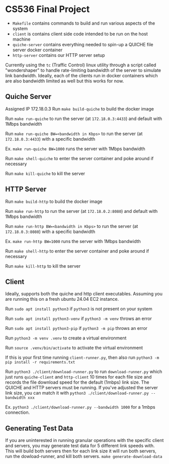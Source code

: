 # CS536 Final Project

- `Makefile` contains commands to build and run various aspects of the system
- `client` is contains client side code intended to be run on the host machine
- `quiche-server` contains everything needed to spin-up a QUICHE file server docker container
- `http-server` contains our HTTP server setup

Currently using the `tc` (Traffic Control) linux utility through a script called "wondershaper" to handle rate-limiting bandwidth of the server to simulate link bandwidth. Ideally, each of the clients run in docker containers which are also bandwidth limited as well but this works for now.


## Quiche Server
Assigned IP 172.18.0.3
Run 
```make build-quiche``` 
to build the docker image 

Run
```make run-quiche```
to run the server (at `172.18.0.3:4433`) and default with 1Mbps bandwidth

Run
```make run-quiche BW=<bandwidth in Kbps>```
to run the server (at `172.18.0.3:4433`) with a specific bandwidth

Ex.
```make run-quiche BW=1000```
runs the server with 1Mbps bandwidth

Run
```make shell-quiche```
to enter the server container and poke around if necessary

Run 
```make kill-quiche```
to kill the server

## HTTP Server
Run 
```make build-http``` 
to build the docker image 

Run
```make run-http```
to run the server (at `172.18.0.2:8080`) and default with 1Mbps bandwidth

Run
```make run-http BW=<bandwidth in Kbps>```
to run the server (at `172.18.0.3:8080`) with a specific bandwidth

Ex.
```make run-http BW=1000```
runs the server with 1Mbps bandwidth

Run
```make shell-http```
to enter the server container and poke around if necessary

Run 
```make kill-http```
to kill the server

## Client

Ideally, supports both the quiche and http client executables. Assuming you are running this on a fresh ubuntu 24.04 EC2 instance.

Run
```sudo apt install python3```
if `python3` is not present on your system

Run
```sudo apt install python3-venv```
if `python3 -m venv` throws an error

Run
```sudo apt install python3-pip```
if `python3 -m pip` throws an error

Run
```python3 -m venv .venv```
to create a virtual environment

Run
```source .venv/bin/activate```
to activate the virtual environment

If this is your first time running `client-runner.py`, then also run 
```python3 -m pip install -r requirements.txt```

Run 
```python3 ./client/download-runner.py```
to run `download-runner.py` which just runs `quiche-client` and `http-client` 10 times for each file size and records the file download speed for the default (1mbps) link size. The QUICHE and HTTP servers must be running. If you've adjusted the server link size, you can match it with 
```python3 ./client/download-runner.py --bandwidth xxx```

Ex.
```python3 ./client/download-runner.py --bandwidth 1000```
for a 1mbps connection.

## Generating Test Data
If you are uninterested in running granular operations with the specific client and servers, you may generate test data for 5 different link speeds with. This will build both servers then for each link size it will run both servers, run the dowload-runner, and kill both servers. 
```make generate-download-data```